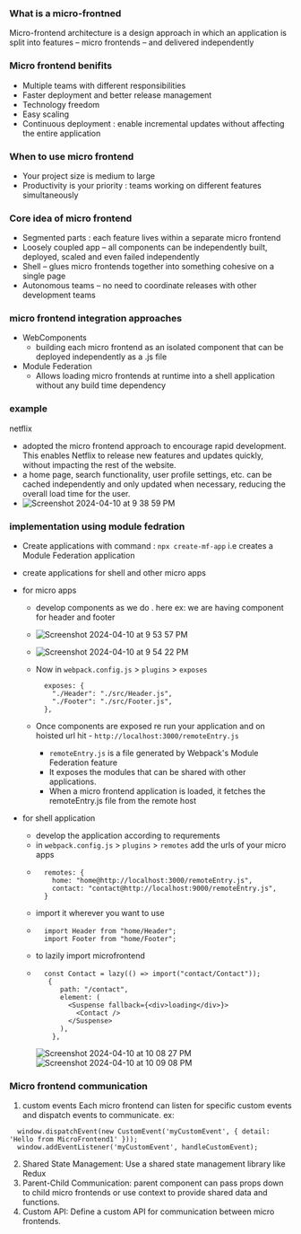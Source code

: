 ### What is a micro-frontned
Micro-frontend architecture is a design approach in which an application is split into features – micro frontends – and delivered independently

### Micro frontend benifits
- Multiple teams with different responsibilities
- Faster deployment and better release management
- Technology freedom
- Easy scaling
- Continuous deployment : enable incremental updates without affecting the entire application

### When to use micro frontend
- Your project size is medium to large
- Productivity is your priority : teams working on different features simultaneously

### Core idea of micro frontend
- Segmented parts : each feature lives within a separate micro frontend
- Loosely coupled app – all components can be independently built, deployed, scaled and even failed independently
- Shell – glues micro frontends together into something cohesive on a single page
- Autonomous teams – no need to coordinate releases with other development teams

### micro frontend integration approaches
- WebComponents
    - building each micro frontend as an isolated component that can be deployed independently as a .js file
- Module Federation
    - Allows loading micro frontends at runtime into a shell application without any build time dependency

### example 
netflix
- adopted the micro frontend approach to encourage rapid development. This enables Netflix to release new features and updates quickly, without impacting the rest of the website.
- a home page, search functionality, user profile settings, etc. can be cached independently and only updated when necessary, reducing the overall load time for the user.
- ![Screenshot 2024-04-10 at 9 38 59 PM](https://github.com/rhythm55/react-micro-frontend/assets/36883992/b4b43c6c-474e-4343-b2ae-b495352a6293)

### implementation using module fedration

- Create applications with command : `npx create-mf-app` i.e creates a Module Federation application
- create applications for shell and other micro apps
- for micro apps
    - develop components as we do . here ex: we are having component for header and footer
    - ![Screenshot 2024-04-10 at 9 53 57 PM](https://github.com/rhythm55/react-micro-frontend/assets/36883992/b4b4d016-0233-442f-9c85-70a29dbaa09c)
    - ![Screenshot 2024-04-10 at 9 54 22 PM](https://github.com/rhythm55/react-micro-frontend/assets/36883992/5777a6b8-1720-4659-a640-232ec582f6dc)

    - Now in `webpack.config.js` > `plugins` > `exposes`
      ```
        exposes: {
          "./Header": "./src/Header.js",
          "./Footer": "./src/Footer.js",
        },
      ```
    - Once components are exposed re run your application and on hoisted url hit -  `http://localhost:3000/remoteEntry.js`
        - `remoteEntry.js` is a file generated by Webpack's Module Federation feature
        - It exposes the modules that can be shared with other applications.
        - When a micro frontend application is loaded, it fetches the remoteEntry.js file from the remote host

- for shell application
    - develop the application according to requrements
    - in `webpack.config.js` > `plugins` > `remotes` add the urls of your micro apps
    - ```
        remotes: {
          home: "home@http://localhost:3000/remoteEntry.js",
          contact: "contact@http://localhost:9000/remoteEntry.js",
        }
      ```
    - import it wherever you want to use
    - ```
        import Header from "home/Header";
        import Footer from "home/Footer";
      ```
    - to lazily import microfrontend
    - ```
        const Contact = lazy(() => import("contact/Contact"));
         {
            path: "/contact",
            element: (
              <Suspense fallback={<div>loading</div>}>
                <Contact />
              </Suspense>
            ),
          },
      ```
      ![Screenshot 2024-04-10 at 10 08 27 PM](https://github.com/rhythm55/react-micro-frontend/assets/36883992/be96fb1c-c472-4098-936c-61ecee9800c7)
      ![Screenshot 2024-04-10 at 10 09 08 PM](https://github.com/rhythm55/react-micro-frontend/assets/36883992/52ba6e85-955e-4f23-b20f-f3d2a6be2b66)

### Micro frontend communication

1. custom events
Each micro frontend can listen for specific custom events and dispatch events to communicate. ex: 
```
  window.dispatchEvent(new CustomEvent('myCustomEvent', { detail: 'Hello from MicroFrontend1' }));
  window.addEventListener('myCustomEvent', handleCustomEvent);
```
2. Shared State Management: Use a shared state management library like Redux
3. Parent-Child Communication: parent component can pass props down to child micro frontends or use context to provide shared data and functions.
4. Custom API: Define a custom API for communication between micro frontends.
